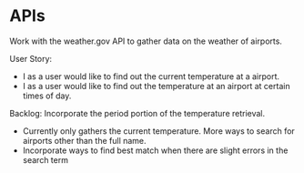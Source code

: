 # APIs
Work with the weather.gov API to gather data on the weather of airports. 

User Story: 
 - I as a user would like to find out the current temperature at a airport.
 - I as a user would like to find out the temperature at an airport at certain times of day. 
 
Backlog: 
Incorporate the period portion of the temperature retrieval. 
 - Currently only gathers the current temperature.
More ways to search for airports other than the full name.
 - Incorporate ways to find best match when there are slight errors in the search term
